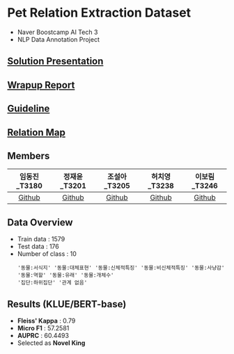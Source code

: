 # Pet Relation Extraction Dataset
- Naver Boostcamp AI Tech 3
- NLP Data Annotation Project

## [Solution Presentation](https://github.com/boostcampaitech3/level2-data-annotation_nlp-level2-nlp-08/blob/main/assets/08_presentation.pdf)

## [Wrapup Report](https://github.com/boostcampaitech3/level2-data-annotation_nlp-level2-nlp-08/blob/main/assets/Data_Annotation_NLP_%ED%8C%80_%EB%A6%AC%ED%8F%AC%ED%8A%B8(8%EC%A1%B0).pdf)

## [Guideline](https://github.com/boostcampaitech3/level2-data-annotation_nlp-level2-nlp-08/blob/main/assets/08_guideline.pdf)

## [Relation Map](https://github.com/boostcampaitech3/level2-data-annotation_nlp-level2-nlp-08/blob/main/assets/08_relation.xlsx)

## Members

임동진_T3180|정재윤_T3201|조설아_T3205|허치영_T3238|이보림_T3246|
:-:|:-:|:-:|:-:|:-:|
[Github](https://github.com/idj7183)|[Github](https://github.com/kma7574)|[Github](https://github.com/jarammm)|[Github](https://github.com/mooncy0421)|[Github](https://github.com/bo-lim)|

## Data Overview
- Train data : 1579
- Test data : 176
- Number of class : 10
    ```
    '동물:서식지' '동물:대체표현' '동물:신체적특징' '동물:비신체적특징' '동물:사냥감' '동물:역할' '동물:유래' '동물:개체수' 
    '집단:하위집단' '관계 없음' 
    ```

## Results (KLUE/BERT-base)
- **Fleiss' Kappa** : 0.79
- **Micro F1** : 57.2581
- **AUPRC** : 60.4493
-  Selected as **Novel King**
